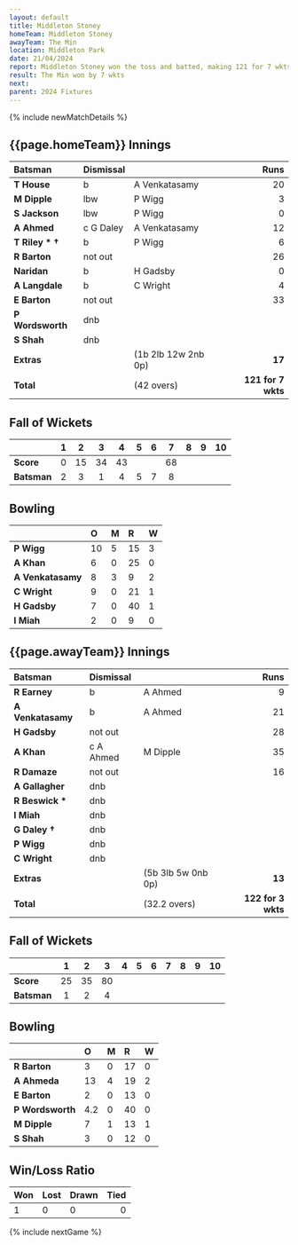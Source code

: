 ```yaml
---
layout: default
title: Middleton Stoney
homeTeam: Middleton Stoney
awayTeam: The Min
location: Middleton Park
date: 21/04/2024
report: Middleton Stoney won the toss and batted, making 121 for 7 wkts in 42 overs. The Min replied with 122 for 3 wkts in 32.2 overs.
result: The Min won by 7 wkts
next: 
parent: 2024 Fixtures
---
```


{% include newMatchDetails %}

## {{page.homeTeam}} Innings

| Batsman | Dismissal | | Runs |
|:---|:---|---|---:|
| **T House** | b | A Venkatasamy | 20 |
| **M Dipple** |  lbw | P Wigg | 3 |
| **S Jackson** | lbw | P Wigg | 0 |
| **A Ahmed** | c G Daley | A Venkatasamy | 12 |
| **T Riley &#42; &#8224;** | b | P Wigg | 6 |
| **R Barton** | not out |  | 26 |
| **Naridan** | b | H Gadsby | 0 |
| **A Langdale** | b | C Wright | 4 |
| **E Barton** |not out |  | 33 |
| **P Wordsworth** | dnb |  |  |
| **S Shah** | dnb |  |  |
| **Extras** | | (1b 2lb 12w 2nb 0p) | **17** |
| **Total** | | (42 overs) | **121 for 7 wkts** |

## Fall of Wickets

| | 1 | 2 | 3 | 4 | 5 | 6 | 7 | 8 | 9 | 10 |
|---|:---:|:---:|:---:|:---:|:---:|:---:|:---:|:---:|:---:|:---:|
| **Score** | 0 | 15 | 34 | 43 |  |  | 68 |  |  |  | 
| **Batsman** | 2  | 3  | 1  | 4 | 5 | 7 | 8 |   |  |  | 

## Bowling

| | O | M | R | W |
|---|:---|:---|:---|:---|
| **P Wigg** | 10 | 5 | 15 | 3 |
| **A Khan** | 6 | 0 | 25 | 0 |
| **A Venkatasamy** | 8 | 3 | 9 | 2 |
| **C Wright** | 9 | 0 | 21 | 1 |
| **H Gadsby** | 7 | 0 | 40 | 1 |
| **I Miah** | 2 | 0 | 9 | 0 |

## {{page.awayTeam}} Innings

| Batsman | Dismissal | | Runs |
|:---|:---|---|---:|
| **R Earney** | b | A Ahmed | 9 |
| **A Venkatasamy** | b | A Ahmed | 21 |
| **H Gadsby** | not out |   | 28 |
| **A Khan** | c A Ahmed | M Dipple | 35 |
| **R Damaze** | not out |  | 16 |
| **A Gallagher** | dnb |  |  |
| **R Beswick &#42;** | dnb |  |  |
| **I Miah** | dnb |  |  |
| **G Daley &#8224;** | dnb |  |  |
| **P Wigg** | dnb |  |  |
| **C Wright** | dnb |  |  |
| **Extras** | | (5b 3lb 5w 0nb 0p) | **13** |
| **Total** | | (32.2 overs) | **122 for 3 wkts** |

## Fall of Wickets

| | 1 | 2 | 3 | 4 | 5 | 6 | 7 | 8 | 9 | 10 |
|---|:---:|:---:|:---:|:---:|:---:|:---:|:---:|:---:|:---:|:---:|
| **Score** | 25 | 35 | 80 |  |  |  |  |  |  |  |
| **Batsman** | 1 | 2 | 4 |  |  |  |  |  |  |  | 

## Bowling

| | O | M | R | W |
|---|:---|:---|:---|:---|
| **R Barton** | 3 | 0 | 17 | 0 |
| **A Ahmeda** | 13 | 4 | 19 | 2 |
| **E Barton** | 2 | 0 | 13 | 0 |
| **P Wordsworth** | 4.2 | 0 | 40 | 0 |
| **M Dipple** | 7 | 1 | 13 | 1 |
| **S Shah** | 3 | 0 | 12 | 0 |

## Win/Loss Ratio

| Won | Lost | Drawn | Tied |
|:---|:---|:---|---:|
| 1 | 0 | 0 | 0 |

{% include nextGame %}